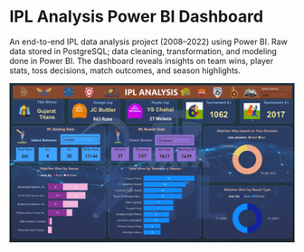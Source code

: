 # IPL Analysis Power BI Dashboard

An end-to-end IPL data analysis project (2008–2022) using Power BI. Raw data stored in PostgreSQL; data cleaning, transformation, and modeling done in Power BI. The dashboard reveals insights on team wins, player stats, toss decisions, match outcomes, and season highlights.

![Dashboard Screenshot](screenshots/dashboard-screenshot.png)

